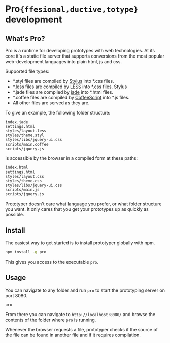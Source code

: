 Pro`{ffesional,ductive,totype}` development
===========================================

## What's Pro?

Pro is a runtime for developing prototypes with web
technologies. At its core it's a static file server 
that supports conversions from the most popular
web-development languages into plain html, js and css.

Supported file types:

- *.styl files are compiled by [Stylus](http://learnboost.github.com/stylus/)
  into *.css files.
- *.less files are compiled by [LESS](http://lesscss.org/) into *.css files.
Stylus
- *.jade files are compiled by [jade](http://jade-lang.com/) into *.html files.
- *.coffee files are compiled by [CoffeeScript](http://jashkenas.github.com/coffee-script/)
  into *.js files.
- All other files are served as they are.

To give an example, the following folder structure:

```
index.jade
settings.html
styles/layout.less
styles/theme.styl
styles/libs/jquery-ui.css
scripts/main.coffee
scripts/jquery.js
```

is accessible by the browser in a compiled form at these paths:

```
index.html
settings.html
styles/layout.css
styles/theme.css
styles/libs/jquery-ui.css
scripts/main.js
scripts/jquery.js
```

Prototyper doesn't care what language you prefer, or what folder
structure you want. It only cares that you get your prototypes
up as quickly as possible.

## Install

The easiest way to get started is to install prototyper globally
with npm.

```bash
npm install -g pro
```

This gives you access to the executable `pro`.

## Usage

You can navigate to any folder and run `pro` to start the prototyping
server on port 8080.

```bash
pro
```

From there you can navigate to `http://localhost:8080/` and browse
the contents of the folder where `pro` is running.

Whenever the browser requests a file, prototyper checks if the source
of the file can be found in another file and if it requires compilation.
